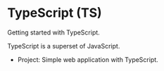 # TypeScript (TS)

Getting started with TypeScript.

TypeScript is a superset of JavaScript.

- Project: Simple web application with TypeScript.
